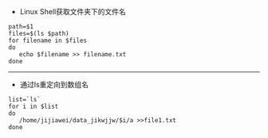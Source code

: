 + Linux Shell获取文件夹下的文件名
```
path=$1
files=$(ls $path)
for filename in $files
do
   echo $filename >> filename.txt
done
```
------------------------
+ 通过ls重定向到数组名
```
list=`ls`
for i in $list
do
   /home/jijiawei/data_jikwjjw/$i/a >>file1.txt
done
```
